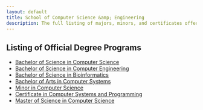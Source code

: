 ```yaml
---
layout: default
title: School of Computer Science &amp; Engineering
description: The full listing of majors, minors, and certificates offered by the School of CSE.
---
```


## Listing of Official __Degree Programs__

- [Bachelor of Science in Computer Science][bs-cs]
- [Bachelor of Science in Computer Engineering][bs-ce]
- [Bachelor of Science in Bioinformatics][bio]
- [Bachelor of Arts in Computer Systems][ba-cs]
- [Minor in Computer Science][minor]
- [Certificate in Computer Systems and Programming][cert]
- [Master of Science in Computer Science][ms]

[bs-cs]: computer-science/
[bs-ce]: computer-engineering/
[bio]: bioinformatics/
[ba-cs]: computer-systems/
[minor]: minor/
[cert]: certificate/
[ms]: master/
